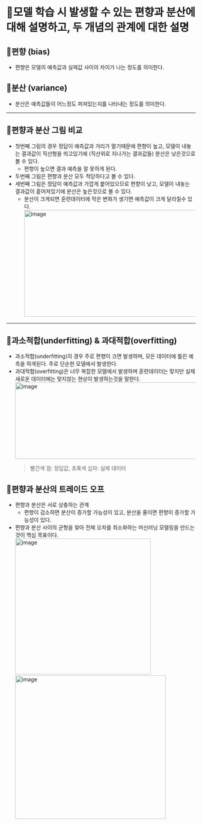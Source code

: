 # :book:모델 학습 시 발생할 수 있는 편향과 분산에 대해 설명하고, 두 개념의 관계에 대한 설명

## :mag_right:편향 (bias)
- 편향은 모델의 예측값과 실제값 사이의 차이가 나는 정도를 의미한다.

## :mag_right:분산 (variance)
- 분산은 예측값들이 어느정도 퍼져있는지를 나타내는 정도를 의미한다.



---



## :memo:편향과 분산 그림 비교
- 첫번째 그림의 경우 정답이 예측값과 거리가 멀기때문에 편향이 높고, 모델이 내놓는 결과값이 직선형을 띄고있기에 (직선위로 지나가는 결과값들) 분산은 낮은것으로 볼 수 있다.
  - 편향이 높으면 결과 예측을 잘 못하게 된다.
- 두번째 그림은 편향과 분산 모두 적당하다고 볼 수 있다.
- 세번째 그림은 정답이 예측값과 가깝게 붙어있으므로 편향이 낮고, 모델이 내놓는 결과값이 흩어져있기에 분산은 높은것으로 볼 수 있다.
  - 분산이 크게되면 훈련데이터에 작은 변화가 생기면 예측값이 크게 달라질수 있다.
    <img width="715" height="283" alt="image" src="https://github.com/user-attachments/assets/62af2848-3672-4aea-a501-09817886e482" />

---  
## :memo:과소적합(underfitting) & 과대적합(overfitting)
- 과소적합(underfitting)의 경우 주로 편향이 크면 발생하며, 모든 데이터에 틀린 예측을 하게된다. 주로 단순한 모델에서 발생한다.
- 과대적합(overfitting)은 너무 복잡한 모델에서 발생하며 훈련데이터는 맞지만 실제 새로운 데이터에는 맞지않는 현상이 발생하는것을 말한다.  
  <img width="589" height="203" alt="image" src="https://github.com/user-attachments/assets/b3875c9e-8a44-4c45-adb7-13aeabc5c3ce" />
  > 빨간색 점: 정답값, 초록색 십자: 실제 데이터



## :mag_right:편향과 분산의 트레이드 오프
- 편향과 분산은 서로 상충하는 관계
  - 편향이 감소하면 분산이 증가할 가능성이 있고, 분산을 줄이면 편향이 증가할 가능성이 있다.
- 편향과 분산 사이의 균형을 찾아 전체 오차를 최소화하는 머신러닝 모델링을 만드는 것이 핵심 목표이다.  
  <img width="360" height="360" alt="image" src="https://github.com/user-attachments/assets/bcebcfb6-a1a7-4cc5-9d09-38541f01b778" /> <img width="400" height="380" alt="image" src="https://github.com/user-attachments/assets/5270d95f-59db-4ed4-a3ce-59f96bc0f55a" />

